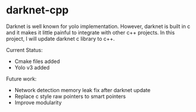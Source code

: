 # darknet-cpp

Darknet is well known for yolo implementation. However, darknet is built in c and it makes it little painful to integrate with other c++ projects. In this project, I will update darknet c library to c++.

Current Status:
- Cmake files added
- Yolo v3 added

Future work:
- Network detection memory leak fix after darknet update
- Replace c style raw pointers to smart pointers
- Improve modularity
